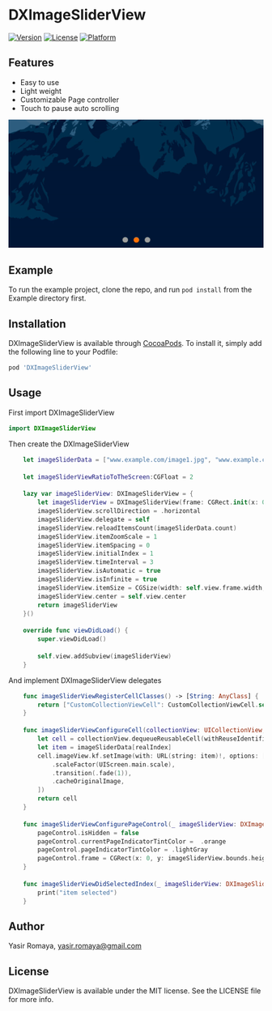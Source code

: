 # DXImageSliderView

[![Version](https://img.shields.io/cocoapods/v/DXImageSliderView.svg?style=flat)](https://cocoapods.org/pods/DXImageSliderView)
[![License](https://img.shields.io/cocoapods/l/DXImageSliderView.svg?style=flat)](https://cocoapods.org/pods/DXImageSliderView)
[![Platform](https://img.shields.io/cocoapods/p/DXImageSliderView.svg?style=flat)](https://cocoapods.org/pods/DXImageSliderView)

## Features

- Easy to use
- Light weight
- Customizable Page controller
- Touch to pause auto scrolling


![alt text](https://raw.githubusercontent.com/yasirdx777/DXImageSliderView/main/Example/DXImageSliderView/preview.gif)

## Example

To run the example project, clone the repo, and run `pod install` from the Example directory first.

## Installation

DXImageSliderView is available through [CocoaPods](https://cocoapods.org). To install
it, simply add the following line to your Podfile:

```ruby
pod 'DXImageSliderView'
```

## Usage

First import DXImageSliderView

```swift
import DXImageSliderView
```

Then create the DXImageSliderView

```swift
    let imageSliderData = ["www.example.com/image1.jpg", "www.example.com/image2.jpg", "www.example.com/image3.jpg"]
    
    let imageSliderViewRatioToTheScreen:CGFloat = 2
    
    lazy var imageSliderView: DXImageSliderView = {
        let imageSliderView = DXImageSliderView(frame: CGRect.init(x: 0, y: 0, width: self.view.frame.width, height: self.view.frame.width / imageSliderViewRatioToTheScreen))
        imageSliderView.scrollDirection = .horizontal
        imageSliderView.delegate = self
        imageSliderView.reloadItemsCount(imageSliderData.count)
        imageSliderView.itemZoomScale = 1
        imageSliderView.itemSpacing = 0
        imageSliderView.initialIndex = 1
        imageSliderView.timeInterval = 3
        imageSliderView.isAutomatic = true
        imageSliderView.isInfinite = true
        imageSliderView.itemSize = CGSize(width: self.view.frame.width, height: self.view.frame.width /  imageSliderViewRatioToTheScreen)
        imageSliderView.center = self.view.center
        return imageSliderView
    }()
    
    override func viewDidLoad() {
        super.viewDidLoad()
        
        self.view.addSubview(imageSliderView)
    }
```
And implement DXImageSliderView delegates

```swift
    func imageSliderViewRegisterCellClasses() -> [String: AnyClass] {
        return ["CustomCollectionViewCell": CustomCollectionViewCell.self]
    }
    
    func imageSliderViewConfigureCell(collectionView: UICollectionView, cellForItemAt indexPath: IndexPath, realIndex: Int) -> UICollectionViewCell {
        let cell = collectionView.dequeueReusableCell(withReuseIdentifier: "CustomCollectionViewCell", for: indexPath) as! CustomCollectionViewCell
        let item = imageSliderData[realIndex]
        cell.imageView.kf.setImage(with: URL(string: item)!, options: [
            .scaleFactor(UIScreen.main.scale),
            .transition(.fade(1)),
            .cacheOriginalImage,
        ])
        return cell
    }
    
    func imageSliderViewConfigurePageControl(_ imageSliderView: DXImageSliderView, pageControl: DXPageControl) {
        pageControl.isHidden = false
        pageControl.currentPageIndicatorTintColor =  .orange
        pageControl.pageIndicatorTintColor = .lightGray
        pageControl.frame = CGRect(x: 0, y: imageSliderView.bounds.height-25, width: imageSliderView.bounds.width, height: 25)
    }
    
    func imageSliderViewDidSelectedIndex(_ imageSliderView: DXImageSliderView, index: Int){
        print("item selected")
    }
```

## Author

Yasir Romaya, yasir.romaya@gmail.com

## License

DXImageSliderView is available under the MIT license. See the LICENSE file for more info.
